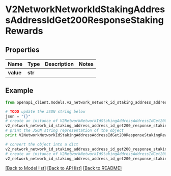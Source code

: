 # V2NetworkNetworkIdStakingAddressAddressIdGet200ResponseStakingRewards


## Properties

Name | Type | Description | Notes
------------ | ------------- | ------------- | -------------
**value** | **str** |  | 

## Example

```python
from openapi_client.models.v2_network_network_id_staking_address_address_id_get200_response_staking_rewards import V2NetworkNetworkIdStakingAddressAddressIdGet200ResponseStakingRewards

# TODO update the JSON string below
json = "{}"
# create an instance of V2NetworkNetworkIdStakingAddressAddressIdGet200ResponseStakingRewards from a JSON string
v2_network_network_id_staking_address_address_id_get200_response_staking_rewards_instance = V2NetworkNetworkIdStakingAddressAddressIdGet200ResponseStakingRewards.from_json(json)
# print the JSON string representation of the object
print V2NetworkNetworkIdStakingAddressAddressIdGet200ResponseStakingRewards.to_json()

# convert the object into a dict
v2_network_network_id_staking_address_address_id_get200_response_staking_rewards_dict = v2_network_network_id_staking_address_address_id_get200_response_staking_rewards_instance.to_dict()
# create an instance of V2NetworkNetworkIdStakingAddressAddressIdGet200ResponseStakingRewards from a dict
v2_network_network_id_staking_address_address_id_get200_response_staking_rewards_form_dict = v2_network_network_id_staking_address_address_id_get200_response_staking_rewards.from_dict(v2_network_network_id_staking_address_address_id_get200_response_staking_rewards_dict)
```
[[Back to Model list]](../README.md#documentation-for-models) [[Back to API list]](../README.md#documentation-for-api-endpoints) [[Back to README]](../README.md)


